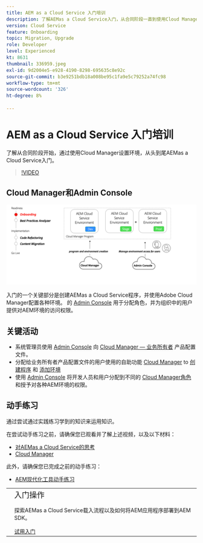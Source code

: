 ```yaml
---
title: AEM as a Cloud Service 入门培训
description: 了解AEMas a Cloud Service入门，从合同阶段一直到使用Cloud Manager设置环境。
version: Cloud Service
feature: Onboarding
topic: Migration, Upgrade
role: Developer
level: Experienced
kt: 8631
thumbnail: 336959.jpeg
exl-id: 9d2004e5-e928-4190-8298-695635c8e92c
source-git-commit: b3e9251bdb18a008be95c1fa9e5c79252a74fc98
workflow-type: tm+mt
source-wordcount: '326'
ht-degree: 8%

---
```


# AEM as a Cloud Service 入门培训

了解从合同阶段开始，通过使用Cloud Manager设置环境，从头到尾AEMas a Cloud Service入门。

>[!VIDEO](https://video.tv.adobe.com/v/336959?quality=12&learn=on)

## Cloud Manager和Admin Console

![入门高级图](assets/onboarding-diagram.png)

入门的一个关键部分是创建AEMas a Cloud Service程序，并使用Adobe Cloud Manager配置各种环境。 的 [Admin Console](https://adminconsole.adobe.com/) 用于分配角色，并为组织中的用户提供对AEM环境的访问权限。

## 关键活动

+ 系统管理员使用 [Admin Console](https://adminconsole.adobe.com/) 向 [Cloud Manager — 业务所有者](https://experienceleague.adobe.com/docs/experience-manager-cloud-manager/using/requirements/setting-up-users-and-roles.html) 产品配置文件。
+ 分配给业务所有者产品配置文件的用户使用的自助功能 [Cloud Manager](https://experienceleague.adobe.com/docs/experience-manager-cloud-manager/using/introduction-to-cloud-manager.html?lang=zh-Hans) to [创建程序](https://experienceleague.adobe.com/docs/experience-manager-cloud-service/implementing/using-cloud-manager/production-programs/creating-production-program.html) 和 [添加环境](https://experienceleague.adobe.com/docs/experience-manager-cloud-service/implementing/using-cloud-manager/manage-environments.html)
+ 使用 [Admin Console](https://adminconsole.adobe.com/) 将开发人员和用户分配到不同的 [Cloud Manager角色](https://experienceleague.adobe.com/docs/experience-manager-cloud-manager/using/requirements/setting-up-users-and-roles.html) 和授予对各种AEM环境的权限。

## 动手练习

通过尝试通过实践练习学到的知识来运用知识。

在尝试动手练习之前，请确保您已观看并了解上述视频，以及以下材料：

+ [对AEMas a Cloud Service的思考](./introduction.md)
+ [Cloud Manager](./cloud-manager.md)

此外，请确保您已完成之前的动手练习：

+ [AEM现代化工具动手练习](./aem-modernization-tools.md#hands-on-exercise)

<table style="border-width:0">
    <tr>
        <td style="width:150px">
            <a  rel="noreferrer"
                target="_blank"
                href="https://github.com/adobe/aem-cloud-engineering-video-series-exercises/tree/session3-onboarding#bootcamp---session-3-on-boarding"><img alt="实践练习GitHub存储库" src="./assets/github.png"/>
            </a>        
        </td>
        <td style="width:100%;margin-bottom:1rem;">
            <div style="font-size:1.25rem;font-weight:400;">入门操作</div>
            <p style="margin:1rem 0">
                探索AEMas a Cloud Service载入流程以及如何将AEM应用程序部署到AEM SDK。
            </p>
            <a  rel="noreferrer"
                target="_blank"
                href="https://github.com/adobe/aem-cloud-engineering-video-series-exercises/tree/session3-onboarding#bootcamp---session-3-on-boarding" class="spectrum-Button spectrum-Button--primary spectrum-Button--sizeM">
                <span class="spectrum-Button-label has-no-wrap has-text-weight-bold">试用入门</span>
            </a>
        </td>
    </tr>
</table>
